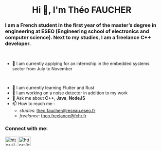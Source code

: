 <h1 align="center">Hi 👋, I'm Théo FAUCHER</h1>

### I am  a French student in the first year of the master’s degree in engineering at ESEO (Engineering school of electronics and computer science). Next to my studies, I am a freelance C++ developer.

<br/>

- 👯 I am currently applying for an internship in the embedded systems sector from July to November

<br/>

- 🌱 I am currently learning Flutter and Rust
- 🔨 I am working on a noise detector in addition to my work
- 💬 Ask me about **C++**, **Java**, **NodeJS**
- 📫 How to reach me : 
  * *studies*: theo.faucher@reseau.eseo.fr 
  * *freelance*: theo.freelance@fchr.fr

<h3 align="left">Connect with me:</h3>
<a href="https://www.linkedin.com/in/theo-faucher/" target="blank"><img align="center" src="https://cdn.jsdelivr.net/npm/simple-icons@3.0.1/icons/linkedin.svg" alt="https://www.linkedin.com/in/theo-faucher/" height="30" width="40" /></a>
<a href="https://twitter.com/Owzlaa" ><img align="center" src="https://cdn.jsdelivr.net/npm/simple-icons@3.0.1/icons/twitter.svg" alt="https://twitter.com/Owzlaa" height="30" width="40" /></a>
